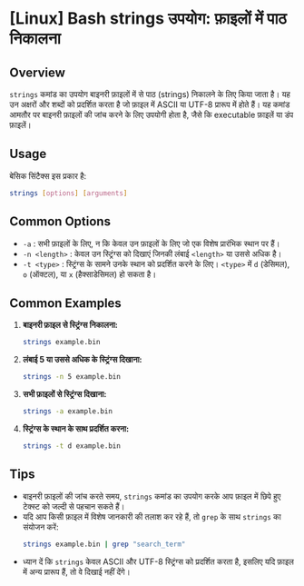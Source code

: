 # [Linux] Bash strings उपयोग: फ़ाइलों में पाठ निकालना

## Overview
`strings` कमांड का उपयोग बाइनरी फ़ाइलों में से पाठ (strings) निकालने के लिए किया जाता है। यह उन अक्षरों और शब्दों को प्रदर्शित करता है जो फ़ाइल में ASCII या UTF-8 प्रारूप में होते हैं। यह कमांड आमतौर पर बाइनरी फ़ाइलों की जांच करने के लिए उपयोगी होता है, जैसे कि executable फ़ाइलें या डंप फ़ाइलें।

## Usage
बेसिक सिंटैक्स इस प्रकार है:
```bash
strings [options] [arguments]
```

## Common Options
- `-a` : सभी फ़ाइलों के लिए, न कि केवल उन फ़ाइलों के लिए जो एक विशेष प्रारंभिक स्थान पर हैं।
- `-n <length>` : केवल उन स्ट्रिंग्स को दिखाएं जिनकी लंबाई `<length>` या उससे अधिक है।
- `-t <type>` : स्ट्रिंग्स के सामने उनके स्थान को प्रदर्शित करने के लिए। `<type>` में `d` (डेसिमल), `o` (ऑक्टल), या `x` (हैक्साडेसिमल) हो सकता है।

## Common Examples
1. **बाइनरी फ़ाइल से स्ट्रिंग्स निकालना:**
   ```bash
   strings example.bin
   ```

2. **लंबाई 5 या उससे अधिक के स्ट्रिंग्स दिखाना:**
   ```bash
   strings -n 5 example.bin
   ```

3. **सभी फ़ाइलों से स्ट्रिंग्स दिखाना:**
   ```bash
   strings -a example.bin
   ```

4. **स्ट्रिंग्स के स्थान के साथ प्रदर्शित करना:**
   ```bash
   strings -t d example.bin
   ```

## Tips
- बाइनरी फ़ाइलों की जांच करते समय, `strings` कमांड का उपयोग करके आप फ़ाइल में छिपे हुए टेक्स्ट को जल्दी से पहचान सकते हैं।
- यदि आप किसी फ़ाइल में विशेष जानकारी की तलाश कर रहे हैं, तो `grep` के साथ `strings` का संयोजन करें:
  ```bash
  strings example.bin | grep "search_term"
  ```
- ध्यान दें कि `strings` केवल ASCII और UTF-8 स्ट्रिंग्स को प्रदर्शित करता है, इसलिए यदि फ़ाइल में अन्य प्रारूप हैं, तो वे दिखाई नहीं देंगे।